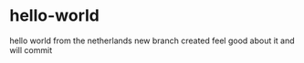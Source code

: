 # hello-world
hello world from the netherlands
new branch created
feel good about it and will commit
